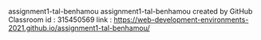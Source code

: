 assignment1-tal-benhamou
assignment1-tal-benhamou created by GitHub Classroom
id : 315450569
link : https://web-development-environments-2021.github.io/assignment1-tal-benhamou/
